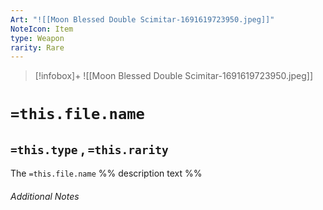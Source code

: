 ```yaml
---
Art: "![[Moon Blessed Double Scimitar-1691619723950.jpeg]]"
NoteIcon: Item
type: Weapon
rarity: Rare
---
```


> [!infobox]+
> ![[Moon Blessed Double Scimitar-1691619723950.jpeg]]

# `=this.file.name`
## `=this.type` , `=this.rarity`

The `=this.file.name` %% description text %%

###### Additional Notes